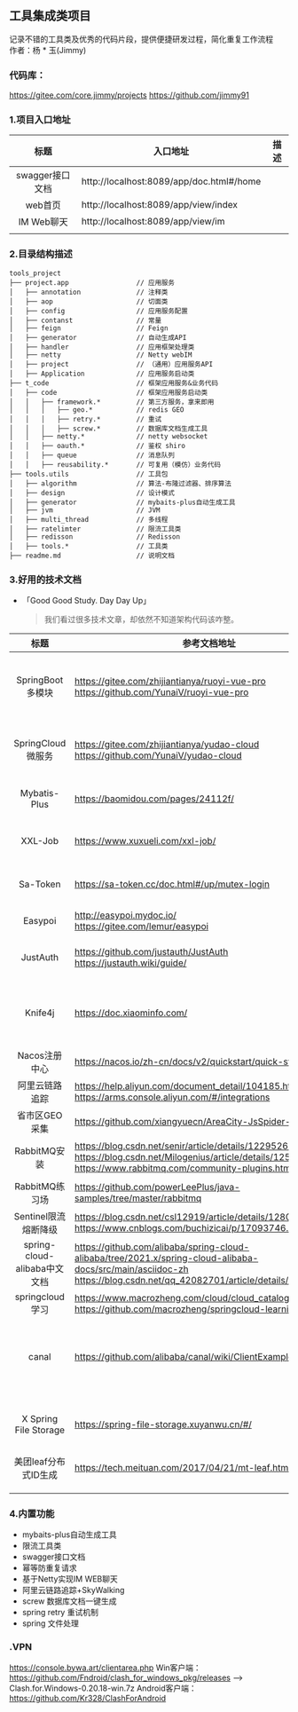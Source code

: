 

## 工具集成类项目

记录不错的工具类及优秀的代码片段，提供便捷研发过程，简化重复工作流程 <br/>
作者：杨 * 玉(Jimmy)

### 代码库：
https://gitee.com/core.jimmy/projects
https://github.com/jimmy91

### 1.项目入口地址
|     标题      | 入口地址                                     | 描述  |
|:-----------:|------------------------------------------|-----|
| swagger接口文档 | http://localhost:8089/app/doc.html#/home |     |
|    web首页    | http://localhost:8089/app/view/index     |     |
|  IM Web聊天   | http://localhost:8089/app/view/im        |     |
|             |                                          |     |


### 2.目录结构描述
```
tools_project
├── project.app                 // 应用服务
│   ├── annotation              // 注释类
│   ├── aop                     // 切面类
│   ├── config                  // 应用服务配置
│   ├── contanst                // 常量
│   ├── feign                   // Feign
│   ├── generator               // 自动生成API
│   ├── handler                 // 应用框架处理类
│   ├── netty                   // Netty webIM
│   ├── project                 // （通用）应用服务API
│   ├── Application             // 应用服务启动类
├── t_code                      // 框架应用服务&业务代码
│   ├── code                    // 框架应用服务启动类
│   │   ├── framework.*         // 第三方服务，拿来即用
│   │   │   ├── geo.*           // redis GEO
│   │   │   ├── retry.*         // 重试
│   │   │   ├── screw.*         // 数据库文档生成工具
│   │   ├── netty.*             // netty websocket 
│   │   ├── oauth.*             // 鉴权 shiro
│   │   ├── queue               // 消息队列
│   │   ├── reusability.*       // 可复用（模仿）业务代码
├── tools.utils                 // 工具包
│   ├── algorithm               // 算法-布隆过滤器、排序算法 
│   ├── design                  // 设计模式
│   ├── generator               // mybaits-plus自动生成工具
│   ├── jvm                     // JVM
│   ├── multi_thread            // 多线程
│   ├── ratelimter              // 限流工具类
│   ├── redisson                // Redisson
│   ├── tools.*                 // 工具类
├── readme.md                   // 说明文档

```
###  3.好用的技术文档
* 「Good Good Study. Day Day Up」
    > 我们看过很多技术文章，却依然不知道架构代码该咋整。
  > 
|            标题            | 参考文档地址                                                                                                                                                                         | 描述                            |
|:------------------------:|--------------------------------------------------------------------------------------------------------------------------------------------------------------------------------|-------------------------------|
|      SpringBoot 多模块      | https://gitee.com/zhijiantianya/ruoyi-vue-pro <br/>   https://github.com/YunaiV/ruoyi-vue-pro                                                                                  | 芋道源码-最强的后台管理系统  -mini分支       |
|     SpringCloud 微服务      | https://gitee.com/zhijiantianya/yudao-cloud <br/>   https://github.com/YunaiV/yudao-cloud                                                                                      | 芋道源码-最强的后台管理系统                |
|       Mybatis-Plus       | https://baomidou.com/pages/24112f/                                                                                                                                             | MyBatis的增强工具                  |
|         XXL-Job          | https://www.xuxueli.com/xxl-job/                                                                                                                                               | 分布式任务调度平台                     |
|         Sa-Token         | https://sa-token.cc/doc.html#/up/mutex-login                                                                                                                                   | 轻量级 Java 权限认证框架               |
|         Easypoi          | http://easypoi.mydoc.io/ <br/> https://gitee.com/lemur/easypoi                                                                                                                 | 文档处理工具                        |
|         JustAuth         | https://github.com/justauth/JustAuth <br/> https://justauth.wiki/guide/                                                                                                        | 第三方授权登录的工具类库                  |
|         Knife4j          | https://doc.xiaominfo.com/                                                                                                                                                     | 集成Swagger生成Api文档的增强解决方案       |
|        Nacos注册中心         | https://nacos.io/zh-cn/docs/v2/quickstart/quick-start.html                                                                                                                     |                               |
|         阿里云链路追踪          | https://help.aliyun.com/document_detail/104185.html <br> https://arms.console.aliyun.com/#/integrations                                                                        |                               |
|         省市区GEO采集         | https://github.com/xiangyuecn/AreaCity-JsSpider-StatsGov                                                                                                                       |                               |
|        RabbitMQ安装        | https://blog.csdn.net/senir/article/details/122952669  <br> https://blog.csdn.net/Milogenius/article/details/125224527  <br> https://www.rabbitmq.com/community-plugins.html   | RabbitMQ 安装及插件                |
|       RabbitMQ练习场        | https://github.com/powerLeePlus/java-samples/tree/master/rabbitmq                                                                                                              |                               |
|      Sentinel限流熔断降级      | https://blog.csdn.net/csl12919/article/details/128033414 <br> https://www.cnblogs.com/buchizicai/p/17093746.html                                                               |                               |
| spring-cloud-alibaba中文文档 | https://github.com/alibaba/spring-cloud-alibaba/tree/2021.x/spring-cloud-alibaba-docs/src/main/asciidoc-zh   <br> https://blog.csdn.net/qq_42082701/article/details/100983913/ |                               |
|      springcloud学习       | https://www.macrozheng.com/cloud/cloud_catalog.html <br> https://github.com/macrozheng/springcloud-learning                                                                    |                               |
|          canal           | https://github.com/alibaba/canal/wiki/ClientExample                                                                                                                            | canal Mysql Binlog 的增量订阅和消费组件 |
|  X Spring File Storage   | https://spring-file-storage.xuyanwu.cn/#/                                                                                                                                      | 一行代码实现文件上传 20个平台              |
|      美团leaf分布式ID生成       | https://tech.meituan.com/2017/04/21/mt-leaf.html                                                                                                                               |                               |
|                          |                                                                                                                                                                                |                               |
|                          |                                                                                                                                                                                |                               |
|                          |                                                                                                                                                                                |                               |

###  4.内置功能
 
* mybaits-plus自动生成工具
* 限流工具类
* swagger接口文档
* 幂等防重复请求
* 基于Netty实现IM WEB聊天
* 阿里云链路追踪+SkyWalking
* screw 数据库文档一键生成
* spring retry 重试机制
* spring 文件处理

###  .VPN
https://console.bywa.art/clientarea.php
Win客户端：https://github.com/Fndroid/clash_for_windows_pkg/releases -->  Clash.for.Windows-0.20.18-win.7z
Android客户端：https://github.com/Kr328/ClashForAndroid



